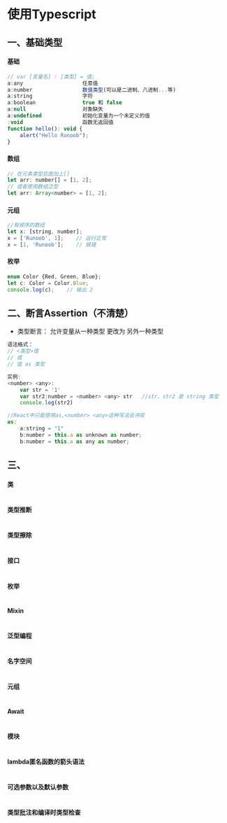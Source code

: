 # 使用Typescript

## 一、基础类型

<!-- tabs:start -->



#### **基础**

```javascript
// var [变量名] : [类型] = 值;
a:any					任意值
a:number				数值类型(可以是二进制、八进制...等)
a:string				字符
a:boolean				true 和 false
a:null					对象缺失
a:undefined				初始化变量为一个未定义的值
:void					函数无返回值
function hello(): void {
    alert("Hello Runoob");
}
```

#### **数组**

```javascript
// 在元素类型后面加上[]
let arr: number[] = [1, 2];
// 或者使用数组泛型
let arr: Array<number> = [1, 2];
```

#### **元组**

```javascript
//有顺序的数组
let x: [string, number];
x = ['Runoob', 1];    // 运行正常
x = [1, 'Runoob'];    // 报错
```

#### **枚举**

```javascript
enum Color {Red, Green, Blue};
let c: Color = Color.Blue;
console.log(c);    // 输出 2
```

<!-- tabs:end -->



## 二、断言Assertion（不清楚）

- 类型断言： 允许变量从一种类型 更改为 另外一种类型

```javascript
语法格式：
// <类型>值
// 或 
// 值 as 类型

实例:
<number> <any>:
    var str = '1' 
    var str2:number = <number> <any> str   //str、str2 是 string 类型
    console.log(str2)

//React中只能使用as,<number> <any>这种写法会冲突
as: 
    a:string = "1"
    b:number = this.a as unknown as number;
    b:number = this.a as any as number;
```

























## 三、

<!-- tabs:start -->

#### **类**

```typescript

```



#### **类型推断**

```javascript
```



#### **类型擦除**

```javascript
```



#### **接口**

```javascript
```



#### **枚举**

```javascript
```



#### **Mixin**

```javascript
```



#### **泛型编程**

```javascript
```



#### **名字空间**

```javascript
```



#### **元组**

```javascript
```



#### **Await**

```javascript
```



#### **模块**

```javascript
```



#### **lambda匿名函数的箭头语法**

```javascript
```



#### **可选参数以及默认参数**

```javascript
```



#### **类型批注和编译时类型检查**

```javascript
```



<!-- tabs:end -->






